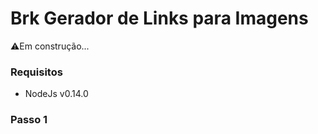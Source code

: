 # Brk Gerador de Links para Imagens
 ⚠️Em construção...

### Requisitos
- NodeJs v0.14.0

### Passo 1

